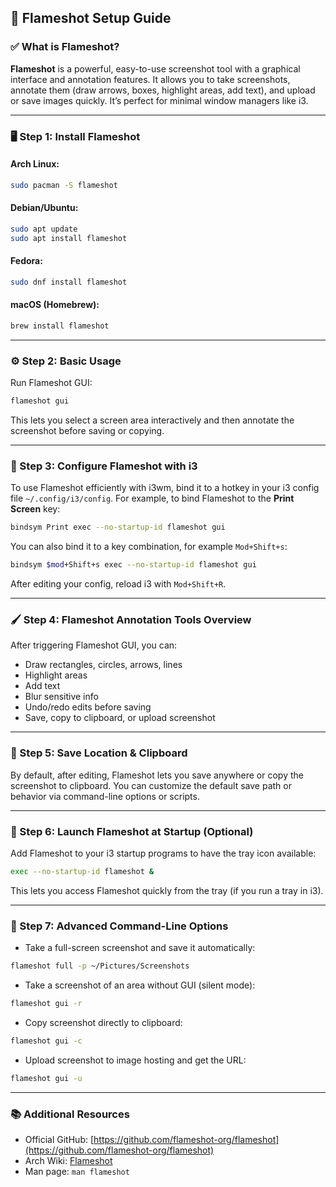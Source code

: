 ## 📸 Flameshot Setup Guide

### ✅ What is Flameshot?

**Flameshot** is a powerful, easy-to-use screenshot tool with a graphical interface and annotation features. It allows you to take screenshots, annotate them (draw arrows, boxes, highlight areas, add text), and upload or save images quickly. It’s perfect for minimal window managers like i3.

---

### 🖥️ Step 1: Install Flameshot

#### Arch Linux:

```bash
sudo pacman -S flameshot
```

#### Debian/Ubuntu:

```bash
sudo apt update
sudo apt install flameshot
```

#### Fedora:

```bash
sudo dnf install flameshot
```

#### macOS (Homebrew):

```bash
brew install flameshot
```

---

### ⚙️ Step 2: Basic Usage

Run Flameshot GUI:

```bash
flameshot gui
```

This lets you select a screen area interactively and then annotate the screenshot before saving or copying.

---

### 🧰 Step 3: Configure Flameshot with i3

To use Flameshot efficiently with i3wm, bind it to a hotkey in your i3 config file `~/.config/i3/config`. For example, to bind Flameshot to the **Print Screen** key:

```bash
bindsym Print exec --no-startup-id flameshot gui
```

You can also bind it to a key combination, for example `Mod+Shift+s`:

```bash
bindsym $mod+Shift+s exec --no-startup-id flameshot gui
```

After editing your config, reload i3 with `Mod+Shift+R`.

---

### 🖌️ Step 4: Flameshot Annotation Tools Overview

After triggering Flameshot GUI, you can:

* Draw rectangles, circles, arrows, lines
* Highlight areas
* Add text
* Blur sensitive info
* Undo/redo edits before saving
* Save, copy to clipboard, or upload screenshot

---

### 💾 Step 5: Save Location & Clipboard

By default, after editing, Flameshot lets you save anywhere or copy the screenshot to clipboard. You can customize the default save path or behavior via command-line options or scripts.

---

### 🚀 Step 6: Launch Flameshot at Startup (Optional)

Add Flameshot to your i3 startup programs to have the tray icon available:

```bash
exec --no-startup-id flameshot &
```

This lets you access Flameshot quickly from the tray (if you run a tray in i3).

---

### 🔧 Step 7: Advanced Command-Line Options

* Take a full-screen screenshot and save it automatically:

```bash
flameshot full -p ~/Pictures/Screenshots
```

* Take a screenshot of an area without GUI (silent mode):

```bash
flameshot gui -r
```

* Copy screenshot directly to clipboard:

```bash
flameshot gui -c
```

* Upload screenshot to image hosting and get the URL:

```bash
flameshot gui -u
```

---

### 📚 Additional Resources

* Official GitHub: [https://github.com/flameshot-org/flameshot](https://github.com/flameshot-org/flameshot)
* Arch Wiki: [Flameshot](https://wiki.archlinux.org/title/Flameshot)
* Man page: `man flameshot`
